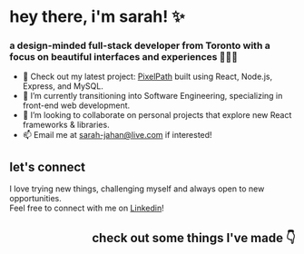 # hey there, i'm sarah! ✨
### a design-minded full-stack developer from Toronto with a focus on beautiful interfaces and experiences 👩🏽‍💻

- 🔭 Check out my latest project: [PixelPath](https://pixelpath-kappa.vercel.app/) built using React, Node.js, Express, and MySQL.
- 🌱 I’m currently transitioning into Software Engineering, specializing in front-end web development.
- 👯 I’m looking to collaborate on personal projects that explore new React frameworks & libraries. 
- 📫 Email me at [sarah-jahan@live.com](sarah-jahan@live.com) if interested! 

## let's connect 

I love trying new things, challenging myself and always open to new opportunities.  
Feel free to connect with me on [Linkedin](https://linkedin.com/in/sarahjahan)!


## <p align="right">check out some things I've made 👇 </p>




